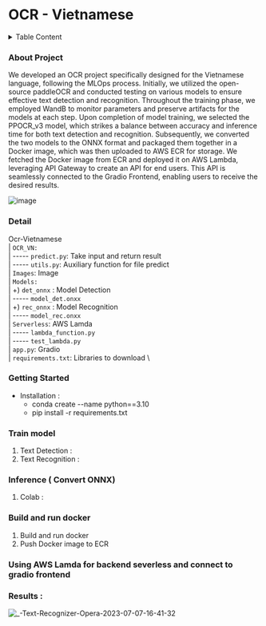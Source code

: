 # OCR - Vietnamese
<details>
  <summary>Table Content</summary>

  1. [About Project](#about-project)
  2. [Detail](#detail)
  3. [Getting Started](#getting-started)
     - [Installation](#installation)
  4. [Train model](#trainmodel)
  5. [Inference ( Convert ONNX)](#infer)
  6. [Build and run docker](#build)
  7. [Using AWS Lamda for backend severless and  connect to gradio frontend ](#using)
  8. [Results](#results)

</details>

### About Project <a name="about-project"></a>
We developed an OCR project specifically designed for the Vietnamese language, following the MLOps process. Initially, we utilized the open-source paddleOCR and conducted testing on various models to ensure effective text detection and recognition. Throughout the training phase, we employed WandB to monitor parameters and preserve artifacts for the models at each step. Upon completion of model training, we selected the PPOCR_v3 model, which strikes a balance between accuracy and inference time for both text detection and recognition. Subsequently, we converted the two models to the ONNX format and packaged them together in a Docker image, which was then uploaded to AWS ECR for storage. We fetched the Docker image from ECR and deployed it on AWS Lambda, leveraging API Gateway to create an API for end users. This API is seamlessly connected to the Gradio Frontend, enabling users to receive the desired results.

![image](https://github.com/thaibabao2002/ocr-vietnamese/assets/76588198/607daac3-15b7-4ac5-b435-498119f0d264)



### Detail <a name="detail"></a>

Ocr-Vietnamese \
  | `OCR_VN:` \
  | ----- `predict.py`: Take input and return result \
  | ----- `utils.py`: Auxiliary function for file predict \
  | `Images`: Image  \
  | `Models:` \
  | +) `det_onnx` : Model Detection \
  | ----- `model_det.onxx` \
  | +) `rec_onnx` : Model Recognition  \
  | ----- `model_rec.onxx` \
  | `Serverless`: AWS Lamda \
  | ----- `lambda_function.py` \
  | ----- `test_lambda.py` \
  | `app.py`: Gradio \
  | `requirements.txt`: Libraries to download  \
    
### Getting Started <a name="getting-started"></a>
- Installation<a name = "installation"></a> :
    + conda create --name <name-of-env> python==3.10
    + pip install -r requirements.txt
### Train model <a name="trainmodel"></a>
  1. Text Detection :
  2. Text Recognition :
### Inference ( Convert ONNX) <a name="infer"></a>
  1. Colab :
### Build and run docker <a name="build"></a>
  1. Build and run docker
  2. Push Docker image to ECR
### Using AWS Lamda for backend severless and  connect to gradio frontend   <a name="using"></a>
### Results <a name="results"></a> :
![_-Text-Recognizer-Opera-2023-07-07-16-41-32](https://github.com/thaibabao2002/ocr-vietnamese/assets/106230362/aaace0f0-eb37-49e9-8171-c26ff8ea49c2)
